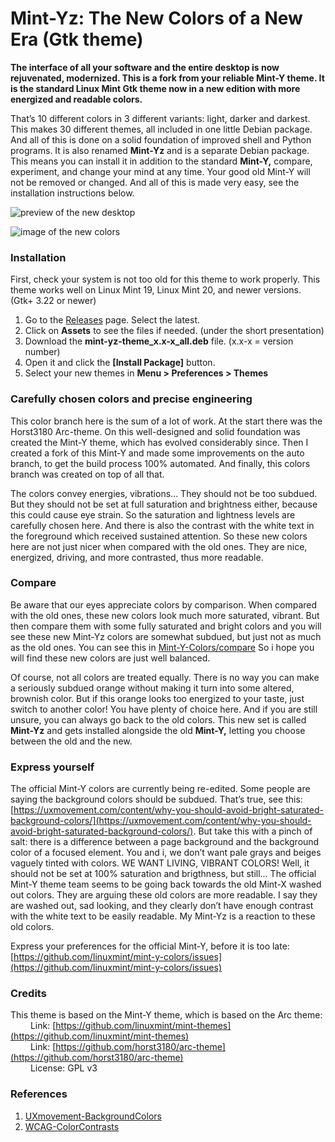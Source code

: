 # Mint-Yz: The New Colors of a New Era (Gtk theme)
**The interface of all your software and the entire desktop is now rejuvenated, modernized. This is a fork from your reliable Mint-Y theme. It is the standard Linux Mint Gtk theme now in a new edition with more energized and readable colors.**

That’s 10 different colors in 3 different variants: light, darker and darkest. This makes 30 different themes, all included in one little Debian package. And all of this is done on a solid foundation of improved shell and Python programs. It is also renamed **Mint-Yz** and is a separate Debian package. This means you can install it in addition to the standard **Mint-Y,** compare, experiment, and change your mind at any time. Your good old Mint-Y will not be removed or changed. And all of this is made very easy, see the installation instructions below.

![preview of the new desktop](https://github.com/SebastJava/mint-yz-theme/blob/colors/Mint-Y-Colors/preview-nemo-mint.png)

![image of the new colors](https://github.com/SebastJava/mint-yz-theme/blob/colors/Mint-Y-Colors/Mint-Y-Variations-NEW.png)

### Installation
First, check your system is not too old for this theme to work properly. This theme works well on Linux Mint 19, Linux Mint 20, and newer versions. (Gtk+ 3.22 or newer)

1. Go to the [Releases](https://github.com/SebastJava/mint-yz-theme/releases) page. Select the latest.
1. Click on **Assets** to see the files if needed. (under the short presentation)
1. Download the **mint-yz-theme_x.x-x_all.deb** file. (x.x-x = version number)
1. Open it and click the **[Install Package]** button.
1. Select your new themes in **Menu > Preferences > Themes**

### Carefully chosen colors and precise engineering
This color branch here is the sum of a lot of work. At the start there was the Horst3180 Arc-theme. On this well-designed and solid foundation was created the Mint-Y theme, which has evolved considerably since. Then I created a fork of this Mint-Y and made some improvements on the auto branch, to get the build process 100% automated. And finally, this colors branch was created on top of all that.

The colors convey energies, vibrations... They should not be too subdued. But they should not be set at full saturation and brightness either, because this could cause eye strain. So the saturation and lightness levels are carefully chosen here. And there is also the contrast with the white text in the foreground which received sustained attention. So these new colors here are not just nicer when compared with the old ones. They are nice, energized, driving, and more contrasted, thus more readable.

### Compare
Be aware that our eyes appreciate colors by comparison. When compared with the old ones, these new colors look much more saturated, vibrant. But then compare them with some fully saturated and bright colors and you will see these new Mint-Yz colors are somewhat subdued, but just not as much as the old ones. You can see this in [Mint-Y-Colors/compare](https://github.com/SebastJava/mint-themes/tree/colors/Mint-Y-Colors/compare) So i hope you will find these new colors are just well balanced.

Of course, not all colors are treated equally. There is no way you can make a seriously subdued orange without making it turn into some altered, brownish color. But if this orange looks too energized to your taste, just switch to another color! You have plenty of choice here. And if you are still unsure, you can always go back to the old colors. This new set is called **Mint-Yz** and gets installed alongside the old **Mint-Y,** letting you choose between the old and the new.

### Express yourself
The official Mint-Y colors are currently being re-edited. Some people are saying the background colors should be subdued. That’s true, see this: [https://uxmovement.com/content/why-you-should-avoid-bright-saturated-background-colors/](https://uxmovement.com/content/why-you-should-avoid-bright-saturated-background-colors/). But take this with a pinch of salt: there is a difference between a page background and the background color of a focused element. You and i, we don’t want pale grays and beiges vaguely tinted with colors. WE WANT LIVING, VIBRANT COLORS! Well, it should not be set at 100% saturation and brigthness, but still... The official Mint-Y theme team seems to be going back towards the old Mint-X washed out colors. They are arguing these old colors are more readable. I say they are washed out, sad looking, and they clearly don’t have enough contrast with the white text to be easily readable. My Mint-Yz is a reaction to these old colors.

Express your preferences for the official Mint-Y, before it is too late: [https://github.com/linuxmint/mint-y-colors/issues](https://github.com/linuxmint/mint-y-colors/issues)

### Credits
This theme is based on the Mint-Y theme, which is based on the Arc theme: <br>
&emsp;&emsp; Link: [https://github.com/linuxmint/mint-themes](https://github.com/linuxmint/mint-themes)  <br>
&emsp;&emsp; Link: [https://github.com/horst3180/arc-theme](https://github.com/horst3180/arc-theme) <br>
&emsp;&emsp; License: GPL v3

### References
 1. [UXmovement-BackgroundColors](https://uxmovement.com/content/why-you-should-avoid-bright-saturated-background-colors/)
 2. [WCAG-ColorContrasts](https://colorable.jxnblk.com)
